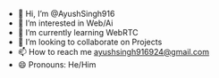 - 👋 Hi, I’m @AyushSingh916
- 👀 I’m interested in Web/Ai
- 🌱 I’m currently learning WebRTC
- 💞️ I’m looking to collaborate on Projects
- 📫 How to reach me ayushsingh916924@gmail.com
- 😄 Pronouns: He/Him
<!---
AyushSingh916/AyushSingh916 is a ✨ special ✨ repository because its `README.md` (this file) appears on your GitHub profile.
You can click the Preview link to take a look at your changes.
--->
